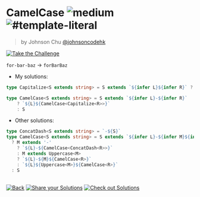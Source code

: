 <!--info-header-start--><h1>CamelCase <img src="https://img.shields.io/badge/-medium-d9901a" alt="medium"/> <img src="https://img.shields.io/badge/-%23template--literal-999" alt="#template-literal"/></h1><blockquote><p>by Johnson Chu <a href="https://github.com/johnsoncodehk" target="_blank">@johnsoncodehk</a></p></blockquote><p><a href="https://tsch.js.org/610/play" target="_blank"><img src="https://img.shields.io/badge/-Take%20the%20Challenge-3178c6?logo=typescript&logoColor=white" alt="Take the Challenge"/></a> </p><!--info-header-end-->

`for-bar-baz` -> `forBarBaz`

- My solutions:
````ts
type Capitalize<S extends string> = S extends `${infer L}${infer R}` ? `${Uppercase<L>}${R}` : ''

type CamelCase<S extends string> = S extends `${infer L}-${infer R}`
    ? `${L}${CamelCase<Capitalize<R>>}`
    : S
````

- Other solutions:
````ts
type ConcatDash<S extends string> = `-${S}`
type CamelCase<S extends string> = S extends `${infer L}-${infer M}${infer R}`
  ? M extends '-'
    ? `${L}-${CamelCase<ConcatDash<R>>}`
    : M extends Uppercase<M>
    ? `${L}-${M}${CamelCase<R>}`
    : `${L}${Uppercase<M>}${CamelCase<R>}`
  : S
````
<!--info-footer-start--><br><a href="../../README.md" target="_blank"><img src="https://img.shields.io/badge/-Back-grey" alt="Back"/></a> <a href="https://tsch.js.org/610/answer" target="_blank"><img src="https://img.shields.io/badge/-Share%20your%20Solutions-teal" alt="Share your Solutions"/></a> <a href="https://tsch.js.org/610/solutions" target="_blank"><img src="https://img.shields.io/badge/-Check%20out%20Solutions-de5a77?logo=awesome-lists&logoColor=white" alt="Check out Solutions"/></a> <!--info-footer-end-->